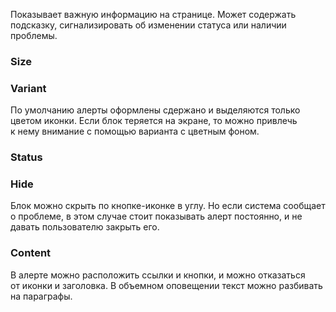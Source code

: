 Показывает важную информацию на странице. Может содержать подсказку, сигнализировать об изменении статуса или наличии проблемы.

### Size

<!-- example(alert-size) -->

### Variant

По умолчанию алерты оформлены сдержано и выделяются только цветом иконки. Если блок теряется на экране, то можно привлечь к нему внимание с помощью варианта с цветным фоном.

<!-- example(alert-variants) -->

### Status

<!-- example(alert-status) -->

### Hide

Блок можно скрыть по кнопке-иконке в углу. Но если система сообщает о проблеме, в этом случае стоит показывать алерт постоянно, и не давать пользователю закрыть его.

<!-- example(alert-close) -->

### Content

В алерте можно расположить ссылки и кнопки, и можно отказаться от иконки и заголовка. В объемном оповещении текст можно разбивать на параграфы.

<!-- example(alert-content) -->
